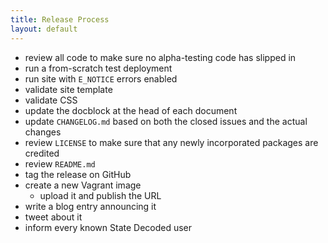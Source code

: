 ```yaml
---
title: Release Process
layout: default
---
```


* review all code to make sure no alpha-testing code has slipped in
* run a from-scratch test deployment
* run site with <code>E_NOTICE</code> errors enabled
* validate site template
* validate CSS
* update the docblock at the head of each document
* update <code>CHANGELOG.md</code> based on both the closed issues and the actual changes
* review <code>LICENSE</code> to make sure that any newly incorporated packages are credited
* review <code>README.md</code>
* tag the release on GitHub
* create a new Vagrant image
  * upload it and publish the URL
* write a blog entry announcing it
* tweet about it
* inform every known State Decoded user

